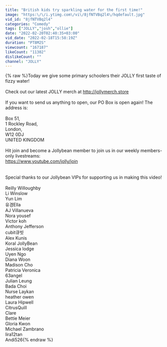 ```yaml
---
title: "British kids try sparkling water for the first time!"
image: "https:\/\/i.ytimg.com\/vi\/8jfNTVBq2l4\/hqdefault.jpg"
vid_id: "8jfNTVBq2l4"
categories: "Comedy"
tags: ["JOLLY","josh","ollie"]
date: "2022-02-20T02:40:35+03:00"
vid_date: "2022-02-18T15:58:19Z"
duration: "PT8M2S"
viewcount: "167187"
likeCount: "11302"
dislikeCount: ""
channel: "JOLLY"
---
```

{% raw %}Today we give some primary schoolers their JOLLY first taste of fizzy water!<br /><br />Check out our latest JOLLY merch at <a rel="nofollow" target="blank" href="http://jollymerch.store">http://jollymerch.store</a><br /><br />If you want to send us anything to open, our PO Box is open again! The address is:<br /><br />Box 51,<br />1 Rockley Road, <br />London, <br />W12 0DJ<br />UNITED KINGDOM<br /><br />Hit join and become a Jollybean member to join us in our weekly members-only livestreams:<br /><a rel="nofollow" target="blank" href="https://www.youtube.com/jolly/join">https://www.youtube.com/jolly/join</a><br /><br /><br />Special thanks to our Jollybean VIPs for supporting us in making this video!<br /><br />Reilly Willoughby<br />Li Winslow<br />Yun Lim<br />유경Ella<br />AJ Villanueva<br />Nora yousef<br />Victor koh<br />Anthony Jefferson<br />cubit큐빗<br />Alex Kunis<br />Koral JollyBean<br />Jessica lodge<br />Uyen Ngo<br />Diana Woon<br />Madison Cho<br />Patricia Veronica<br />63angel<br />Julian Leung<br />Bada Choi<br />Nurse Laykan<br />heather owen<br />Laura Hipwell<br />CitrusQuill<br />Clare<br />Bettie Meier<br />Gloria Kwon<br />Michael Zambrano<br />lira12tan<br />Andi526{% endraw %}
